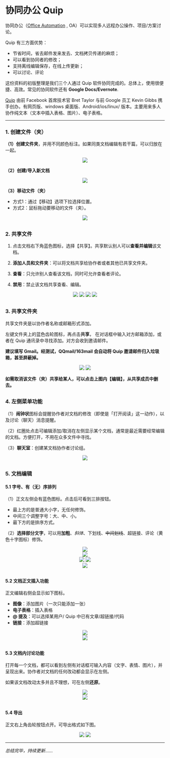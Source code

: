 # 协同办公 Quip

协同办公（[Office Automation](https://en.wikipedia.org/wiki/Office_automation) , OA）可以实现多人远程办公操作、项目/方案讨论。

Quip 有三方面优势：

* 节省时间，省去邮件发来发去、文档拷贝传递的麻烦；
* 可以看到协同者的修改；
* 支持离线编辑保存，在线上传更新；
* 可以讨论、评论

这份资料的初版整理是我们三个人通过 Quip 软件协同完成的。总体上，使用很便捷、高效。常见的协同软件还有 **Google Docs/Evernote**.

[Quip](https://quip.com/) 由前 Facebook 首席技术官 Bret Taylor 与前 Google 员工 Kevin Gibbs 携手创办。有网页版、windows 桌面版、Android/ios/linux/ 版本。主要用来多人协作纯文本（文本中插入表格、图片）、电子表格。

--- 

### 1. 创建文件（夹）

**（1）创建文件夹**，并用不同颜色标注。如果同类文档编辑有若干篇，可以归放在一起。
<div style="text-align:center">
<img src="https://40.media.tumblr.com/0ae4aec44b1cba9a4703821e6f4dfb1d/tumblr_nw5xm12QAn1uft3xho2_400.png">
</div>

**（2）创建/导入新文档**
<div style="text-align:center">
<img src="https://40.media.tumblr.com/d6a4a766959a5a66076daeff238f419d/tumblr_nw5xm12QAn1uft3xho1_400.png">
</div>

**（3）移动文件（夹）**

* 方式1：通过【移动】选项下拉选择位置。
* 方式2：鼠标拖动要移动的文件（夹）。
<div style="text-align:center">
<img src="https://41.media.tumblr.com/2a0e6b673804e07c9ffd5994628240cc/tumblr_nw5xm12QAn1uft3xho4_500.png"/>
</div>

## 

### 2. 共享文件

1. 点击文档右下角蓝色图标，选择【共享】。共享默认别人可以**查看并编辑**该文档。

2. **添加人员和文件夹**：可以将文档共享给协作者或者其他已共享文件夹。

3. **查看**：只允许别人查看该文档，同时可允许查看者评论。

4. **禁用**：禁止该文档共享查看、编辑。
<div style="text-align:center">
<img src="https://41.media.tumblr.com/c6823a953c353c2d786759e6cd58caeb/tumblr_nw5xm12QAn1uft3xho7_400.png"/>
<img src="https://41.media.tumblr.com/d60ee3b3282b143c838fa9224046f300/tumblr_nw5xm12QAn1uft3xho8_400.png"/>
<img src="https://41.media.tumblr.com/9bbfe0ce898703645593c39043010fdd/tumblr_nw5xm12QAn1uft3xho5_r1_400.png"/>
<img src="https://41.media.tumblr.com/749ea7671a62ab1441fea6a17ed96efc/tumblr_nw5xm12QAn1uft3xho10_400.png"/>
</div>

## 

### 3. 共享文件夹

共享文件夹是以协作者名称或邮箱形式添加。

左键文件夹上的蓝色齿轮图标，再点击**共享**，
在对话框中输入对方邮箱添加，或者在 Quip 通讯录中寻找添加。对方会收到邀请邮件。

**建议填写 Gmail。经测试，QQmail/163mail 会自动将 Quip 邀请邮件归入垃圾箱，甚至屏蔽掉。**

<div style="text-align:center">
<img src="https://41.media.tumblr.com/2a0e6b673804e07c9ffd5994628240cc/tumblr_nw5xm12QAn1uft3xho4_500.png"/>
<img src="https://40.media.tumblr.com/c8dec8cccdaf13826b7254135e0549e9/tumblr_nw5yjavSAU1uft3xho1_r1_400.png"/>
</div>

**如需取消该文件（夹）共享给某人，可以点击上图内【编辑】，从共享成员中删去。**

## 

### 4. 左侧菜单功能

（1）**闹钟状**图标会提醒协作者对文档的修改（即使是「打开阅读」这一动作），以及讨论（聊天）消息提醒。

（2）红圈处点击可编辑添加/取消在左侧显示某个文档，通常是最近需要经常编辑的文档。方便打开，不用在众多文件中寻找。

（3）**聊天室**：创建某文档协作者讨论组。

<div style="text-align:center">
<img src="https://40.media.tumblr.com/835a2ae905866518a977405dae4ac68d/tumblr_nw5xm12QAn1uft3xho6_500.png"/>
</div>

## 

### 5. 文档编辑

#### 5.1 字号、有（无）序排列

（1）正文左侧会有蓝色图标。点击后可看到三排按钮。

* 最上方的是普通大小字，无任何修饰。
* 中间三个调整字号：大、中、小。
* 最下方的是排序方式。

（2）**选择部分文字**，可以用**加粗**、*斜体*、下划线、~~中间划线~~、超链接、评论（黄色十字图标）修饰。
<div style="text-align:center">
<img src="https://40.media.tumblr.com/c5cd04859036c5d4fe00e5d1a923f87f/tumblr_nw5yjavSAU1uft3xho6_400.png"/>
</div>

<div style="text-align:center">
<img src="https://40.media.tumblr.com/7c24554116f66f5841591cf7a2309613/tumblr_nw5yjavSAU1uft3xho7_250.png"/>
</div>

<div style="text-align:center">
<img src="https://40.media.tumblr.com/67c1b17252b2e11538c635614a722d83/tumblr_nw5zlvQtZO1uft3xho1_1280.png"/>
<img src="https://40.media.tumblr.com/9de9152c610c4a04b773dde54fed694c/tumblr_nw5yjavSAU1uft3xho8_250.png"/>
</div>

<div style="text-align:center">
<img src="https://40.media.tumblr.com/806b7c8fb0080d672cc07dcfb2c0dcdb/tumblr_nw5zlvQtZO1uft3xho2_r1_250.png"/>
</div>

## 

#### 5.2 **文档正文插入功能**

正文编辑右侧会显示如下图标。

* **图像**：添加图片（一次只能添加一张）
* **电子表格**：插入表格
* **@ 提及**：可以选择某用户/ Quip 中已有文章/超链接/代码
* **链接**：添加超链接 

<div style="text-align:center">
<img src="https://40.media.tumblr.com/cfb7530045ff38e763f50608c369f8c2/tumblr_nw5yjavSAU1uft3xho4_250.png"/>
</div>

<div style="text-align:center">
<img src="https://41.media.tumblr.com/60759d37d9d320b2af2fc37eb4982c4d/tumblr_nw5yjavSAU1uft3xho5_250.png"/>
</div>

## 

#### 5.3 **文档内讨论功能**

打开每一个文档，都可以看到左侧有对话框可输入内容（文字、表情、图片），并呈现出来。协作者对文档的任何改动都会显示在左侧。

如果该文档改动太多并且不理想，可在左侧**还原**。

<div style="text-align:center">
<img src="https://41.media.tumblr.com/21ac981369ec56b75773ae0eca3ecf2f/tumblr_nw5yjavSAU1uft3xho3_500.png"/>
</div>
<div style="text-align:center">
<img src="https://41.media.tumblr.com/f705770998eab2ac2d6ca2a3dca5ed5c/tumblr_nw5yjavSAU1uft3xho2_500.png"/>
</div>

## 

#### 5.4 **导出**

正文右上角齿轮按钮点开。可导出格式如下图。
<div style="text-align:center">
<img src="https://41.media.tumblr.com/bc711d6b27de14112adfe8df480e989d/tumblr_nw5yjavSAU1uft3xho9_400.png"/>
<img src="https://40.media.tumblr.com/2cbe8b69bcc3becd2b36759f5742e5b7/tumblr_nw5yjavSAU1uft3xho10_400.png"/>
</div>

---

*总结完毕，持续更新......*





